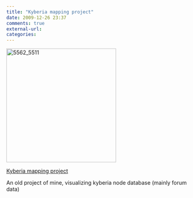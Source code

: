 ```yaml
---
title: "Kyberia mapping project"
date: 2009-12-26 23:37
comments: true
external-url:
categories:
---
```

[<img src="http://a.asset.soup.io/asset/0605/5562_5511.png" width="288" height="300" alt="5562_5511" />][1]

[Kyberia mapping project][2]  
  
An old project of mine, visualizing kyberia node database (mainly forum data)  
  


  [1]: http://juraj.bednar.io/work/software/kyberia-viz/
  [2]: http://juraj.bednar.io/work/software/kyberia-viz/
